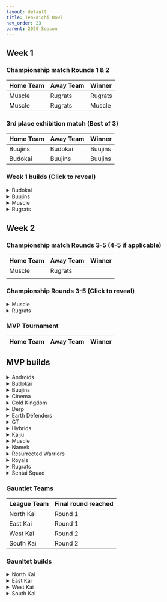 ```yaml
---
layout: default
title: Tenkaichi Bowl
nav_order: 23
parent: 2020 Season
---
```


## Week 1

### Championship match Rounds 1 & 2

|  Home Team            | Away Team        | Winner          |
| :---------------------| :----------------| :---------------|
|  Muscle               | Rugrats          | Rugrats         |
|  Muscle               | Rugrats          | Muscle         |

### 3rd place exhibition match (Best of 3)

|  Home Team            | Away Team        | Winner          |
| :---------------------| :----------------| :---------------|
| Buujins               | Budokai          | Buujins         |
| Budokai               | Buujins          | Buujins         |


### Week 1 builds (Click to reveal)

<details>
  <summary>Budokai</summary>

<br />
<br />Home Map: Planet Namek
<br />Music: Boss Battle Rock

Nam (Costume 1)
Attack +2 Defense -1 (1)
Serious (1)
Quick Fast Attack (1)
Power of Rage (2)
Dende's Healing (2)
Trunks AI

End Goku (SSJ) (Costume 2)
Super +1 (1)
Indignation (1)
Savior (1)
Style of the Strong (4)
Broly’s Ring (limiter)
Ginyu AI

Kid Goku (Costume 1)
Attack +1 (1)
Fighting Spirit (1)
Quick Fast Attack (1)
Eternal Life (4)
Trunks AI

Early Goku (Costume 4)
Defense +2 (2)
Savior (1)
Launch's Support (2)
Dende's Healing (2)
Tien AI

Cyborg Tao (Costume 2)
Ki +2 Super -1 (1)
Serious (1)
Indignation (1)
Combo Master (1)
Light Body (1)
Power of Rage (2)
Ginyu AI


</details>

<details>
  <summary>Buujins</summary>
<br />
<br /> Home Map: Supreme Kai's World
<br />Music: Nanshan

 Super Buu
 Attack +2 Defense -1 (1)
 Serious! (1)
 Quick Fast Attack (1)
 Dende's Healing (2)
 Master Throw (1)
 Combo Master (1)
 Trunks AI
 
 Kid Buu
 Defense +3 Attack -1 (2)
 Launch's Support (2)
 Indignation! (1)
 Fighting Spirit! (1)
 Savior (1)
 Tien AI
 
 Evil Buu
 Defense +2 (2)
 Dende's Healing (2)
 Latent Energy! (1)
 Serious! (1)
 Fighting Spirit! (1)
 Ginyu AI
 
 Majin Buu
 Ki +2 Super -1 (1)
 Savior (1)
 Light Body (1)
 Eternal Life (4)
 Yajirobe AI
 
 Majuub
 Attack +1 (1)
 Latent Energy! (1)
 Quick Fast Attack (1)
 Launch's Support (2)
 Indignation! (1)
 Light Body (1)
 Ginyu AI


</details>

<details>
  <summary>Muscle</summary>

<br />Home Map: Muscle Tower
<br />Music: Epic Boss Fight

SSJ Trunks (Costume 2)
Attack +2 Def -1 (1)
Dende's Healing (2)
Serious (1)
Quick Fast Attack (1)
Latent Energy (1)
Combo Master (1)
Goku AI

SSJ Broly
Super +2 Ki-1 (1)
Spiritual Control (3)
Kibito SEcret Art (2)
Light Body (1)
Goku AI

Android 13
Attack +1 (1)
Dende's Healing (2)
Tension Up (2)
Serious (1)
Savior (1)
Goku AI

Master Roshi (Black Outfit With Sunglasses-- I think it's costume 3)
Ki +2 Sup-1 (1)
Dragon Spirit (2)
Kibito Secret Art (2)
Savior (1)
Indignation (1)
Ginyu AI

Bojack (Costume 2)
Def +3 Atk -1 (2)
Eternal Life (4)
Fighting Spirit (1)
Frieza AI

</details>

<details>
  <summary>Rugrats</summary>
<br />  
<br />Home Map: City Ruins
<br />Music: Nanga-F

Fusion OFF

Cell Jr (costume 2)
Defense +3 Attack -1 (2)
Dende's Healing (2)
Launch's Support (2)
Fighting Spirit (1)
Krillin AI

Arale (costume 2)
Attack +2 Defense -1 (1)
Latent Energy (1)
Serious (1)
Savior (1) 
Quick Fast Attack (1)
Launch's Support (2)
Yajirobe AI

SSJ Goten (costume 1)
Attack +1 (1)
Indignation (1)
Dende's Healing (2)
Fighting Spirit (1)
Kibito's Secret Arts (2)
Broly's Ring (free)
Chiaotzu AI

Saibaman (costume 2) 
Defense +2 Attack -1 (1) 
Latent Energy (1)
Power of Rage (2)
Serious (1) 
Light Body (1)
Quick Fast Attack (1)
Ginyu AI

Base Kid Trunks (costume 2)
Ki +2 Super -1 (1)
Eternal Life (4)
Indignation (1)
Savior (1)
Broly's Ring (limiter)
Chiaotzu AI

</details>

## Week 2

### Championship match Rounds 3-5 (4-5 if applicable)

|  Home Team            | Away Team        | Winner          |
| :---------------------| :----------------| :---------------|
|  Muscle               | Rugrats           |                 |
|                |           |                 |

### Championship Rounds 3-5 (Click to reveal)

<details>
  <summary>Muscle</summary>

<br />Home Map: Muscle Tower
<br />Music: Epic Boss Fight

</details>

<details>
  <summary>Rugrats</summary>
<br />  
<br />Home Map: City Ruins
<br />Music: Nanga-F


</details>

### MVP Tournament

|  Home Team            | Away Team        | Winner          |
| :---------------------| :----------------| :---------------|

## MVP builds
<details>
  <summary>Androids</summary>

* Cell (Perfect)
  * Costume 2
  * Ki +1 (1)
  * Halo (6)
  * Broly's Ring (Limiter)
  * Cell AI

</details>

<details>
  <summary>Budokai</summary>

* Kid Goku
  * Attack +1
  * Dragon Break
  * Vanishing Break
  * Gigantic Power
  * Trunks AI

</details>

<details>
  <summary>Buujins</summary>

* Evil Buu
  * Defense +2 (2)
  * Launch's Support (2)
  * Latent Energy! (1)
  * Serious! (1)
  * Fighting Spirit! (1)
  * Cell AI

</details>

<details>
  <summary>Cinema</summary>

* Fasha
  * Defense +2 (2)
  * Dende's Healing (2)
  * Light Body (1)
  * Serious! (1)
  * Quick Fast Attack (1)
  * Goku AI

</details>

<details>
  <summary>Cold Kingdom </summary>

* Cooler - Costume 2
  * Super +2 Ki -1(1)
  * Halo(4)
  * Launches Support(2)
  * Brolys Ring(Free)
  * Yajirobe AI

</details>

<details>
  <summary>Derp</summary>

* Hercule
  * Super +2 Ki -1 (1)
  * Indignation (1)
  * Launch Support (2)
  * Power of Rage (2)
  * Aura Charge - Green (1)
  * Tien AI

</details>

<details>
  <summary>Earth Defenders</summary>

* SSJ1 Mid Vegeta
  * Attack +2 Defense -1 (1)
  * Dende's Healing (2)
  * Rising Fighting Spirit (1)
  * Dragon Power (3)
  * Limiter (Free)
  * Trunks AI

</details>

<details>
  <summary>GT</summary>

* Super Baby 1 ((((Costume 2))))
  * Attack +2/Defense-1 (1)
  * Quick Fast Attack (1)
  * Serious (1)
  * Eternal Life (4)
  * AI - Piccolo

</details>

<details>
  <summary>Hybrids</summary>

* Ultimate Gohan
  * Attack +2 Defense -1 (1)
  * Serious (1)
  * Quick Fast Attack (1)
  * Eternal Life (4)
  * Majin Buu Ai

</details>

<details>
  <summary>Kaiju</summary>

* Bardock
  * Attack +2 Defense -1 (1)
  * Serious (1)
  * Rising Fighting Spirit (1)
  * Quick Fast Attack (1)
  * Combo Master (1)
  * Dende's Healing (2)
  * Majin Buu Ai

</details>

<details>
  <summary>Muscle</summary>

* SSJ Trunks (Costume 2)
  * Ki +2 Super -1 (1)
  * Rising Fighting Spirit (1)
  * Launch's Support (2)
  * Indignation (1)
  * Fighting Spirit (1)
  * Master Blast (1)
  * Vegeta AI

</details>

<details>
  <summary>Namek</summary>

* Nuova
  * Ki+2, Super-1(1)
  * Gigantic Power (2)
  * Miracle Sparking (3)
  * Aura Change-Ultimate 4 (1)
  * Frieza ai

</details>

<details>
  <summary>Resurrected Warriors</summary>

* END VEGETA SSJ
  * Costume 2
  * Kibito Secret Art (2)
  * Battle Control (1)
  * Proof of Friendship (1)
  * Draconic Aura (3)
  * Chiaotzu AI

</details>

<details>
  <summary>Royals</summary>

* Majin Vegeta
  * Attack +2 Defense -1 (1)
  * Rising Fighting Spirit (1)
  * Serious (1)
  * Light Body (1)
  * Dragon Power (3)
  * Chiaotzu AI

</details>

<details>
  <summary>Rugrats</summary>

* Base Kid Trunks (Costume 2)
  * Super +2 Ki -1 (1)
  * Launchs Support (2)
  * Fighting Spirit (1)
  * Dragon Spirit (2)
  * Indignation (1)
  * Broly’s Ring (limiter)
  * Chiaotzu AI
  
</details>

<details>
  <summary>Sentai Squad</summary>

* Saiyawoman
  * [Costume 2]
  * Defense +2 (2)
  * Power of Rage (2)
  * Launch's Support (2)
  * Indignation (1)
  * Cell AI

</details>

### Gauntlet Teams

|  League Team          | Final round reached|
| :---------------------| :----------------| 
| North Kai             | Round 1          | 
| East Kai              | Round 1          | 
| West Kai              | Round 2          | 
| South Kai             | Round 2          | 

### Gaunltet builds

<details>
  <summary>North Kai</summary>

</details>

<details>
  <summary>East Kai</summary>

</details>

<details>
  <summary>West Kai</summary>

</details>

<details>
  <summary>South Kai</summary>

</details>
